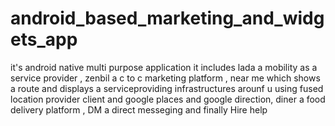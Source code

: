 # android_based_marketing_and_widgets_app
it's android native multi purpose application it includes lada a mobility as a service provider , zenbil a c to c marketing platform , near me which shows a route and displays a serviceproviding infrastructures arounf u using fused location provider client and google places and google direction, diner a food delivery platform , DM a direct messeging and finally Hire help
